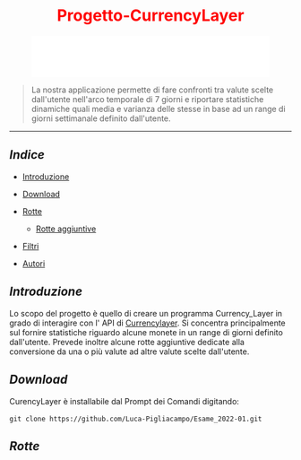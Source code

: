 <h1 align="center"> <font color="red">Progetto-CurrencyLayer</h1></font>
<figure>
    <img align="middle" src="currencylayer_logo.png">
</figure>


> La nostra applicazione permette di fare  confronti tra valute scelte  dall'utente nell'arco temporale di 7 giorni e riportare statistiche dinamiche quali media e varianza delle stesse in base ad un range di giorni settimanale definito dall'utente.
  *** 
  
  ## *Indice*

  -  [Introduzione](#introduzione)

  - [Download](#download)

  - [Rotte](#rotte)
     - [Rotte aggiuntive](#rotte-aggiuntive)

  - [Filtri](#filtri)

  - [Autori](#autori)


## *Introduzione*
  <a>Lo scopo del progetto è quello di creare un programma Currency_Layer in grado di interagire con l' API di [Currencylayer](https://currencylayer.com/).
  Si concentra principalmente sul fornire statistiche riguardo alcune monete in un range di giorni definito dall'utente. 
  Prevede inoltre alcune rotte aggiuntive dedicate alla conversione da    una o più valute ad altre valute  scelte dall'utente.</a>
  
 ## *Download*
  <a>CurencyLayer è installabile dal Prompt dei Comandi digitando:  
   ```
   git clone https://github.com/Luca-Pigliacampo/Esame_2022-01.git
   ```
  </a>
  
  ## *Rotte*
  

  



  


